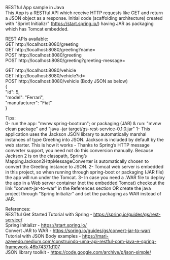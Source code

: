 RESTful App sample in Java  
This App is a RESTful API which receive HTTP requests like GET and return a JSON object as a response.
Initial code (scaffolding architecture) created with "Sprint Initializr" (https://start.spring.io/) having JAR as packaging which has Tomcat embedded.

REST APIs available:  
GET http://localhost:8080/greeting  
GET http://localhost:8080/greeting?name=<provide your name>  
POST http://localhost:8080/greeting  
POST http://localhost:8080/greeting?greeting-message=<provide new greeting>  
  
GET http://localhost:8080/vehicle  
GET http://localhost:8080/vehicle?id=<provide vehicle id>  
POST http://localhost:8080/vehicle (Body JSON as below)  
{  
    "id": 5,  
    "model": "Ferrari",  
    "manufacturer": "Fiat"  
}  
  
Tips:  
0- run the app: "mvnw spring-boot:run"; or packaging (JAR) & run: "mvnw clean package" and "java -jar target/gs-rest-service-0.1.0.jar"
1- This application uses the Jackson JSON library to automatically marshal instances of type Greeting into JSON. Jackson is included by default by the web starter. This is how it works - Thanks to Spring’s HTTP message converter support, you need not do this conversion manually. Because Jackson 2 is on the classpath, Spring’s MappingJackson2HttpMessageConverter is automatically chosen to convert the Greeting instance to JSON.
2- Tomcat web server is embedded in this project, so when running through spring-boot or packaging (JAR file) the app will run under the Tomcat.
3- In case you need a .WAR file to deploy the app in a Web server container (not the embedded Tomcat) checkout the link "convert-jar-to-war" in the References section OR create the java project through "Spring Initializr" and set the packaging as WAR instead of JAR.  


References:  
RESTful Get Started Tutorial with Spring - https://spring.io/guides/gs/rest-service/  
Spring Initializr - https://start.spring.io/  
Convert JAR to WAR - https://spring.io/guides/gs/convert-jar-to-war/  
Tutorial with JSON Body examples - https://mari-azevedo.medium.com/construindo-uma-api-restful-com-java-e-spring-framework-46b74371d107  
JSON library toolkit - https://code.google.com/archive/p/json-simple/